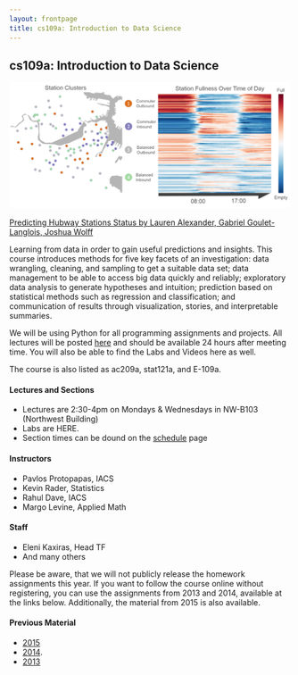 ```yaml
---
layout: frontpage
title: cs109a: Introduction to Data Science
---
```


## cs109a: Introduction to Data Science

<img src="figures/hubwayclustering.png" alt="Hubway Clustering" />

[Predicting Hubway Stations Status by
Lauren Alexander, Gabriel Goulet-Langlois, Joshua Wolff](http://cs109hubway.github.io/classp/)

Learning from data in order to gain useful predictions and insights. This course introduces methods for five key facets of an investigation: data wrangling, cleaning, and sampling to get a suitable data set; data management to be able to access big data quickly and reliably; exploratory data analysis to generate hypotheses and intuition; prediction based on statistical methods such as regression and classification; and communication of results through visualization, stories, and interpretable summaries.

We will be using Python for all programming assignments and projects. All lectures will be posted [here](http://cs109.github.io/a-2017/pages/material.html) and should be available 24 hours after meeting time. You will also be able to find the Labs and Videos here as well.

The course is also listed as ac209a, stat121a, and E-109a.


#### Lectures and Sections

* Lectures are 2:30-4pm on Mondays & Wednesdays in NW-B103 (Northwest Building)
* Labs are HERE.
* Section times can be dound on the [schedule](http://cs109.github.io/a-2017/pages/schedule.html) page

#### Instructors

* Pavlos Protopapas, IACS
* Kevin Rader, Statistics
* Rahul Dave, IACS
* Margo Levine, Applied Math

#### Staff

* Eleni Kaxiras, Head TF
* And many others

Please be aware, that we will not publicly release the homework assignments this year. If you want to follow the course online without registering, you can use the assignments from 2013 and 2014, available at the links below. Additionally, the material from 2015 is also available.

#### Previous Material

- [2015](http://cs109.github.io/2015)
- [2014](http://cs109.github.io/2014/index.html).
- [2013](https://github.com/cs109/content)
